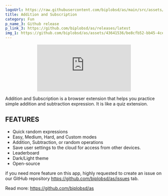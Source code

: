 ```yaml
---
logoUrl: https://raw.githubusercontent.com/biplobsd/as/main/src/assets/icons/icon128.png
title: Addition and Subscription
category: Fun
p_name_3: Github release
p_link_3: https://github.com/biplobsd/as/releases/latest
img_1: https://github.com/biplobsd/as/assets/43641536/be8cfb52-bb45-4ce3-8855-59e2e5e1bd49
---
```


<center>
<iframe class="w-full h-96" src="https://www.youtube.com/embed/tH3DBDNKc8c" title="Addition and Subscription Extension" frameborder="0" allow="accelerometer; autoplay; clipboard-write; encrypted-media; gyroscope; picture-in-picture" allowfullscreen></iframe>
</center>

Addition and Subscription is a browser extension that helps you practice simple addition and subtraction expression. It is like a quiz extension.

FEATURES
----------------------------------
- Quick random expressions
- Easy, Medium, Hard, and Custom modes
- Addition, Subtraction, or random operations
- Save user settings to the cloud for access from other devices. 
- Leaderboard
- Dark/Light theme
- Open-source 

if you need more feature on this app, highly requested to create an issue on our GitHub repository https://github.com/biplobsd/as/issues tab.

Read more: https://github.com/biplobsd/as

